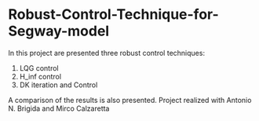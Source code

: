 # Robust-Control-Technique-for-Segway-model
In this project are presented three robust control techniques: 
1) LQG control
2) H_inf control
3) DK iteration and Control

A comparison of the results is also presented. 
Project realized with Antonio N. Brigida and Mirco Calzaretta
